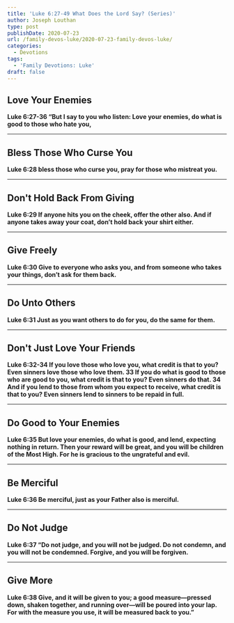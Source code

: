 ```yaml
---
title: 'Luke 6:27-49 What Does the Lord Say? (Series)'
author: Joseph Louthan
type: post
publishDate: 2020-07-23
url: /family-devos-luke/2020-07-23-family-devos-luke/
categories:
  - Devotions
tags:
  - 'Family Devotions: Luke'
draft: false
---
```


## Love Your Enemies

**Luke 6:27-36 “But I say to you who listen: Love your enemies, do what is good to those who hate you,**

------

## Bless Those Who Curse You

**Luke 6:28 bless those who curse you, pray for those who mistreat you.**

------

## Don't Hold Back From Giving

**Luke 6:29 If anyone hits you on the cheek, offer the other also. And if anyone takes away your coat, don’t hold back your shirt either.**

------

## Give Freely

**Luke 6:30 Give to everyone who asks you, and from someone who takes your things, don’t ask for them back.**

------

## Do Unto Others

**Luke 6:31 Just as you want others to do for you, do the same for them.**

------

## Don't Just Love Your Friends

**Luke 6:32-34 If you love those who love you, what credit is that to you? Even sinners love those who love them. 33 If you do what is good to those who are good to you, what credit is that to you? Even sinners do that. 34 And if you lend to those from whom you expect to receive, what credit is that to you? Even sinners lend to sinners to be repaid in full.**

------

## Do Good to Your Enemies

**Luke 6:35 But love your enemies, do what is good, and lend, expecting nothing in return. Then your reward will be great, and you will be children of the Most High. For he is gracious to the ungrateful and evil.**

------

## Be Merciful

**Luke 6:36 Be merciful, just as your Father also is merciful.**

------

## Do Not Judge

**Luke 6:37 “Do not judge, and you will not be judged. Do not condemn, and you will not be condemned. Forgive, and you will be forgiven.**

------

## Give More

**Luke 6:38 Give, and it will be given to you; a good measure—pressed down, shaken together, and running over—will be poured into your lap. For with the measure you use, it will be measured back to you.”**

